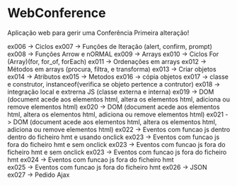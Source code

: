 # WebConference
Aplicação web para gerir uma Conferência
Primeira alteração! 



ex006 -> Ciclos
ex007 -> Funções de Iteração  (alert, confirm, prompt)
ex008 -> Funções Arrow e nORMAL
ex009 -> Arrays
ex010 -> Ciclos For (Array)(for, for_of, forEach)
ex011 -> Ordenações em arrays
ex012 -> Métodos em arrays (procura, filtra, e transforma)
ex013 -> Criar objetos
ex014 -> Atributos 
ex015 -> Metodos
ex016 -> cópia objetos
ex017 -> classe e construtor, instanceof(verifica se objeto pertence a contrutor)
ex018 -> integração local e extrerna JS (classe externa e interna)
ex019 -> DOM (document acede aos elementos html, altera os elementos html, adiciona ou remove elementos html)
ex020 -> DOM (document acede aos elementos html, altera os elementos html, adiciona ou remove elementos html)
ex021 -> DOM (document acede aos elementos html, altera os elementos html, adiciona ou remove elementos html)
ex022 -> Eventos com funcao js dentro dentro do ficheiro hmt e usando onclick
ex023 -> Eventos com funcao js fora do ficheiro hmt e sem onclick
ex023 -> Eventos com funcao js fora do ficheiro hmt e sem onclick 
ex023 -> Eventos com funcao js fora do ficheiro hmt
ex024 -> Eventos com funcao js fora do ficheiro hmt  
ex025 -> Eventos com funcao js fora do ficheiro hmt
ex026 -> JSON  
ex027 -> Pedido Ajax
